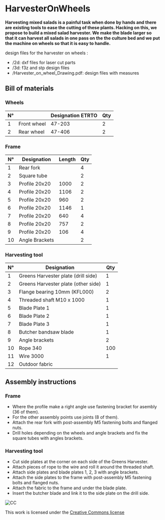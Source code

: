 # HarvesterOnWheels

**Harvesting mixed salads is a painful task when done by hands and there are existing tools to ease the cutting of these plants. Hacking on this, we propose to build a mixed salad harvester. We make the blade larger so that it can harvest all salads in one pass on the the culture bed and we put the machine on wheels so that it is easy to handle.**

design files for the harvester on wheels :
* /2d: dxf files for laser cut parts
* /3d: f3z and stp design files
* /Harvester_on_wheel_Drawing.pdf: design files with measures


## Bill of materials

### Wheels

|N°||Designation ETRTO|Qty|
|---|---|---|---|
|1|Front wheel|47-203|2|
|2|Rear wheel|47-406|2|

### Frame

|N°|Designation|Length|Qty|
|---|---|---|---|
|1|Rear fork||4|
|2|Square tube||2|
|3|Profile 20x20 |1000|2|
|4|Profile 20x20 |1106|2|
|5|Profile 20x20 |960|2|
|6|Profile 20x20 |1146|1|
|7|Profile 20x20 |640|4|
|8|Profile 20x20 |757|2|
|9|Profile 20x20 |106|4|
|10|Angle Brackets||2|

### Harvesting tool

|N°|Designation|Qty|
|---|---|---|
|1| Greens Harvester plate (drill side)|1|
|2|Greens Harvester plate (other side)|1|
|3| Flange bearing 10mm (KFL000)|2|
|4|Threaded shaft M10 x 1000|1|
|5|Blade Plate 1| 1|
|6|Blade Plate 2|1|
|7|Blade Plate 3|1|
|8|Butcher bandsaw blade|1|
|9| Angle brackets|2|
|10| Rope 340 | 100|
|11| Wire 3000 |1|
|12| Outdoor fabric||


## Assembly instructions

### Frame

* Where the profile make a right angle use fastening bracket for asembly (36 of them).
* For the other assembly points use joints (8 of them).
* Attach the rear fork with post-assembly M5 fastening bolts and flanged nuts.
* Drill holes depending on the wheels and angle brackets and fix the square tubes with angles brackets.

### Harvesting tool

* Cut side plates at the corner on each side of the Greens Harvester.
* Attach pieces of rope to the wire and roll it around the threaded shaft.
* Attach side plates and blade plates 1, 2, 3 with angle brackets.
* Attach the side plates to the frame with post-assembly M5 fastening bolts and flanged nuts.
* Attach the fabric to the frame and under the blade plate.
* Insert the butcher blade and link it to the side plate on the drill side.


![CC](https://mirrors.creativecommons.org/presskit/buttons/88x31/png/by.png)

This work is licensed under the [Creative Commons license](https://creativecommons.org/licenses/by/4.0/)